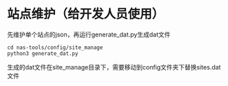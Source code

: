 # 站点维护（给开发人员使用）

先维护单个站点的json，再运行generate_dat.py生成dat文件

```
cd nas-tools/config/site_manage
python3 generate_dat.py
```

生成的dat文件在site_manage目录下，需要移动到config文件夹下替换sites.dat文件
